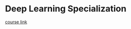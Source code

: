 # Deep Learning Specialization
[course link](https://www.coursera.org/specializations/deep-learning)
